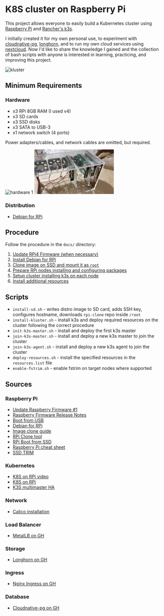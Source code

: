 # K8S cluster on Raspberry Pi

This project allows everyone to easily build a Kubernetes cluster using [Raspberry Pi](https://www.raspberrypi.com/)
and [Rancher's k3s](https://docs.k3s.io/).

I initially created it for my own personal use, to experiment with [cloudnative-pg](https://cloudnative-pg.io/),
[longhorn](https://longhorn.io/), and to run my own cloud services using [nextcloud](https://nextcloud.com/). Now I'd like to share the
knowledge I gained and the collection of bash scripts with anyone is interested in
learning, practicing, and improving this project.

![kluster](docs/images/kluster_02.jpg)

## Minimum Requirements

### Hardware

* x3 RPi 8GB RAM (I used v4)
* x3 SD cards
* x3 SSD disks
* x3 SATA to USB-3
* x1 network switch (4 ports)

Power adapters/cables, and network cables are omitted, but required.

<img src="docs/images/kluster_00.jpg" width="50%" alt="hardware 1">
<img src="docs/images/kluster_01.jpg" width="50%" alt="hardware 2">

### Distribution

* [Debian for RPi](https://raspi.debian.net/tested-images/)

## Procedure

Follow the procedure in the `docs/` directory:

1. [Update RPi4 Firmware (when necessary)](docs/01-update-firmware.md)
2. [Install Debian for RPi](docs/02-install-debian.md)
3. [Clone image on SSD and mount it as `root`](docs/03-clone-image-on-ssd.md)
4. [Prepare RPi nodes installing and configuring packages](docs/04-preparing-nodes.md)
5. [Setup cluster installing k3s on each node](docs/05-setup-k8s.md)
6. [Install additional resources](docs/06-additional-resources.md)

## Scripts

* `install-sd.sh` - writes distro image to SD card, adds SSH key, configures hostname, downloads `rpi-clone` repo inside `/root`
* `install-kluster.sh` - install k3s and deploy required resources on the cluster following the correct procedure
* `init-k3s-master.sh` - install and deploy the first k3s master
* `join-k3s-master.sh` - install and deploy a new k3s master to join the cluster
* `join-k3s-agent.sh` - install and deploy a new k3s agent to join the cluster
* `deploy-resources.sh` - install the specified resources in the `resources.list` file
* `enable-fstrim.sh` - enable fstrim on target nodes where supported

## Sources

### Raspberry Pi

* [Update Raspberry Firmware #1](https://lemariva.com/blog/2020/12/raspberry-pi-4-ssd-booting-enabled-trim)
* [Raspberry Firmware Release Notes](https://github.com/raspberrypi/rpi-eeprom)
* [Boot from USB](https://www.raspberrypi.com/documentation/computers/raspberry-pi.html#usb-mass-storage-boot)
* [Debian for RPi](https://raspi.debian.net/defaults-and-settings/)
* [Image clone guide](https://notenoughtech.com/raspberry-pi/how-to-boot-raspberry-pi-4-from-usb/)
* [RPi Clone tool](https://github.com/billw2/rpi-clone)
* [RPi Boot from SSD](https://jamesachambers.com/new-raspberry-pi-4-bootloader-usb-network-boot-guide/)
* [Raspberry Pi cheat sheet](https://github.com/LukaszLapaj/raspberry-pi-cheat-sheet)
* [SSD TRIM](https://www.techtarget.com/searchstorage/definition/TRIM)

### Kubernetes

* [K8S on RPi video](https://www.youtube.com/watch?v=B2wAJ5FLOYw)
* [K8S on RPi](https://uthark.github.io/post/2020-09-02-installing-kubernetes-raspberrypi/)
* [K3S multimaster HA](https://rancher.com/docs/k3s/latest/en/installation/ha-embedded/)

### Network

* [Calico installation](https://docs.projectcalico.org/getting-started/kubernetes/k3s/multi-node-install)

### Load Balancer

* [MetalLB on GH](https://github.com/metallb/metallb)

### Storage

* [Longhorn on GH](https://github.com/longhorn/longhorn)

### Ingress

* [Nginx Ingress on GH](https://github.com/kubernetes/ingress-nginx)

### Database

* [Cloudnative-pg on GH](https://github.com/cloudnative-pg/cloudnative-pg)

